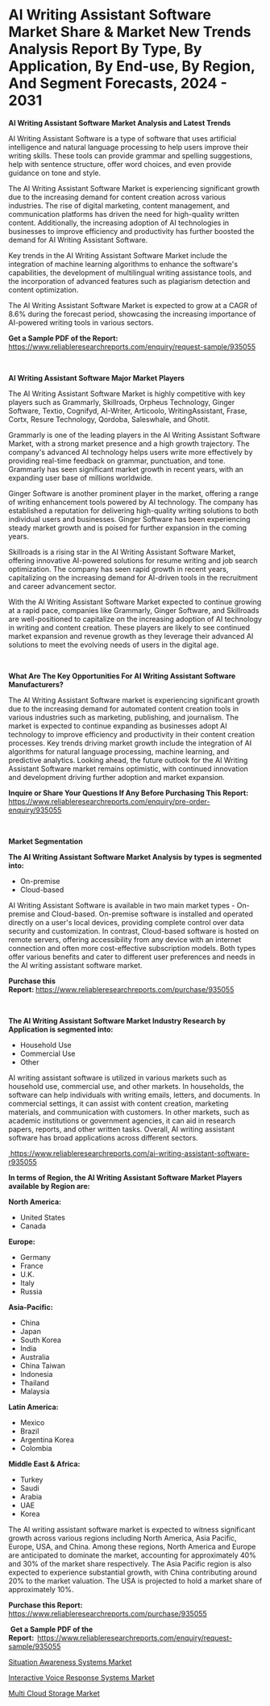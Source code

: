 <p><h1>AI Writing Assistant Software Market Share & Market New Trends Analysis Report By Type, By Application, By End-use, By Region, And Segment Forecasts, 2024 - 2031</h1></p><p><strong>AI Writing Assistant Software Market Analysis and Latest Trends</strong></p>
<p><p>AI Writing Assistant Software is a type of software that uses artificial intelligence and natural language processing to help users improve their writing skills. These tools can provide grammar and spelling suggestions, help with sentence structure, offer word choices, and even provide guidance on tone and style. </p><p>The AI Writing Assistant Software Market is experiencing significant growth due to the increasing demand for content creation across various industries. The rise of digital marketing, content management, and communication platforms has driven the need for high-quality written content. Additionally, the increasing adoption of AI technologies in businesses to improve efficiency and productivity has further boosted the demand for AI Writing Assistant Software.</p><p>Key trends in the AI Writing Assistant Software Market include the integration of machine learning algorithms to enhance the software's capabilities, the development of multilingual writing assistance tools, and the incorporation of advanced features such as plagiarism detection and content optimization. </p><p>The AI Writing Assistant Software Market is expected to grow at a CAGR of 8.6% during the forecast period, showcasing the increasing importance of AI-powered writing tools in various sectors.</p></p>
<p><strong>Get a Sample PDF of the Report:&nbsp;</strong> <a href="https://www.reliableresearchreports.com/enquiry/request-sample/935055">https://www.reliableresearchreports.com/enquiry/request-sample/935055</a></p>
<p>&nbsp;</p>
<p><strong>AI Writing Assistant Software Major Market Players</strong></p>
<p><p>The AI Writing Assistant Software Market is highly competitive with key players such as Grammarly, Skillroads, Orpheus Technology, Ginger Software, Textio, Cognifyd, AI-Writer, Articoolo, WritingAssistant, Frase, Cortx, Resure Technology, Qordoba, Saleswhale, and Ghotit.</p><p>Grammarly is one of the leading players in the AI Writing Assistant Software Market, with a strong market presence and a high growth trajectory. The company's advanced AI technology helps users write more effectively by providing real-time feedback on grammar, punctuation, and tone. Grammarly has seen significant market growth in recent years, with an expanding user base of millions worldwide.</p><p>Ginger Software is another prominent player in the market, offering a range of writing enhancement tools powered by AI technology. The company has established a reputation for delivering high-quality writing solutions to both individual users and businesses. Ginger Software has been experiencing steady market growth and is poised for further expansion in the coming years.</p><p>Skillroads is a rising star in the AI Writing Assistant Software Market, offering innovative AI-powered solutions for resume writing and job search optimization. The company has seen rapid growth in recent years, capitalizing on the increasing demand for AI-driven tools in the recruitment and career advancement sector.</p><p>With the AI Writing Assistant Software Market expected to continue growing at a rapid pace, companies like Grammarly, Ginger Software, and Skillroads are well-positioned to capitalize on the increasing adoption of AI technology in writing and content creation. These players are likely to see continued market expansion and revenue growth as they leverage their advanced AI solutions to meet the evolving needs of users in the digital age.</p></p>
<p>&nbsp;</p>
<p><strong>What Are The Key Opportunities For AI Writing Assistant Software Manufacturers?</strong></p>
<p><p>The AI Writing Assistant Software market is experiencing significant growth due to the increasing demand for automated content creation tools in various industries such as marketing, publishing, and journalism. The market is expected to continue expanding as businesses adopt AI technology to improve efficiency and productivity in their content creation processes. Key trends driving market growth include the integration of AI algorithms for natural language processing, machine learning, and predictive analytics. Looking ahead, the future outlook for the AI Writing Assistant Software market remains optimistic, with continued innovation and development driving further adoption and market expansion.</p></p>
<p><strong>Inquire or Share Your Questions If Any Before Purchasing This Report:</strong> <a href="https://www.reliableresearchreports.com/enquiry/pre-order-enquiry/935055">https://www.reliableresearchreports.com/enquiry/pre-order-enquiry/935055</a></p>
<p>&nbsp;</p>
<p><strong>Market Segmentation</strong></p>
<p><strong>The AI Writing Assistant Software Market Analysis by types is segmented into:</strong></p>
<p><ul><li>On-premise</li><li>Cloud-based</li></ul></p>
<p><p>AI Writing Assistant Software is available in two main market types - On-premise and Cloud-based. On-premise software is installed and operated directly on a user's local devices, providing complete control over data security and customization. In contrast, Cloud-based software is hosted on remote servers, offering accessibility from any device with an internet connection and often more cost-effective subscription models. Both types offer various benefits and cater to different user preferences and needs in the AI writing assistant software market.</p></p>
<p><strong>Purchase this Report:&nbsp;</strong><a href="https://www.reliableresearchreports.com/purchase/935055">https://www.reliableresearchreports.com/purchase/935055</a></p>
<p>&nbsp;</p>
<p><strong>The AI Writing Assistant Software Market Industry Research by Application is segmented into:</strong></p>
<p><ul><li>Household Use</li><li>Commercial Use</li><li>Other</li></ul></p>
<p><p>AI writing assistant software is utilized in various markets such as household use, commercial use, and other markets. In households, the software can help individuals with writing emails, letters, and documents. In commercial settings, it can assist with content creation, marketing materials, and communication with customers. In other markets, such as academic institutions or government agencies, it can aid in research papers, reports, and other written tasks. Overall, AI writing assistant software has broad applications across different sectors.</p></p>
<p><a href="https://www.reliableresearchreports.com/ai-writing-assistant-software-r935055">&nbsp;https://www.reliableresearchreports.com/ai-writing-assistant-software-r935055</a></p>
<p><strong>In terms of Region, the AI Writing Assistant Software Market Players available by Region are:</strong></p>
<p>
    <p> <strong> North America: </strong>
        <ul>
            <li>United States</li>
            <li>Canada</li>
        </ul>
        </p> 
    <p> <strong> Europe: </strong>
        <ul>
            <li>Germany</li>
            <li>France</li>
            <li>U.K.</li>
            <li>Italy</li>
            <li>Russia</li>
        </ul>
        </p> 
    <p> <strong> Asia-Pacific: </strong>
        <ul>
            <li>China</li>
            <li>Japan</li>
            <li>South Korea</li>
            <li>India</li>
            <li>Australia</li>
            <li>China Taiwan</li>
            <li>Indonesia</li>
            <li>Thailand</li>
            <li>Malaysia</li>
        </ul>
        </p> 
    <p> <strong> Latin America: </strong>
        <ul>
            <li>Mexico</li>
            <li>Brazil</li>
            <li>Argentina Korea</li>
            <li>Colombia</li>
        </ul>
        </p> 
    <p> <strong> Middle East & Africa: </strong>
        <ul>
            <li>Turkey</li>
            <li>Saudi</li>
            <li>Arabia</li>
            <li>UAE</li>
            <li>Korea</li>
        </ul>
    </p>
    </p>
<p><p>The AI writing assistant software market is expected to witness significant growth across various regions including North America, Asia Pacific, Europe, USA, and China. Among these regions, North America and Europe are anticipated to dominate the market, accounting for approximately 40% and 30% of the market share respectively. The Asia Pacific region is also expected to experience substantial growth, with China contributing around 20% to the market valuation. The USA is projected to hold a market share of approximately 10%.</p></p>
<p><strong>Purchase this Report: </strong><a href="https://www.reliableresearchreports.com/purchase/935055">https://www.reliableresearchreports.com/purchase/935055</a></p>
<p>&nbsp;<strong>Get a Sample PDF of the Report:&nbsp;&nbsp;</strong><a href="https://www.reliableresearchreports.com/enquiry/request-sample/935055">https://www.reliableresearchreports.com/enquiry/request-sample/935055</a></p>
<p><strong></strong></p>
<p><p><a href="https://www.linkedin.com/pulse/situation-awareness-systems-market-analysis-sze-forecasted-period-fmeke">Situation Awareness Systems Market</a></p><p><a href="https://www.linkedin.com/pulse/interactive-voice-response-systems-market-trends-forecast-competitive-f5phe">Interactive Voice Response Systems Market</a></p><p><a href="https://www.linkedin.com/pulse/multi-cloud-storage-market-analysis-sze-forecasted-period-from-mapcf">Multi Cloud Storage Market</a></p></p>